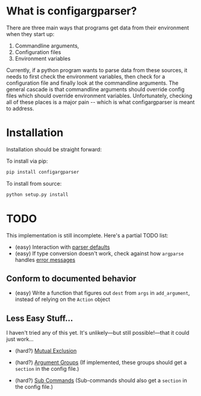# What is configargparser?

There are three main ways that programs get data from their environment when
they start up:

1. Commandline arguments,
2. Configuration files
3. Environment variables

Currently, if a python program wants to parse data from these sources, it needs
to first check the environment variables, then check for a configuration file
and finally look at the commandline arguments.  The general cascade is that
commandline arguments should override config files which should override
environment variables.  Unfortunately, checking all of these places is a
major pain -- which is what configargparser is meant to address.

# Installation

Installation should be straight forward:

To install via pip:

```sh
pip install configargparser
```

To install from source:

```sh
python setup.py install
```


# TODO
This implementation is still incomplete.  Here's a partial TODO list:

* (easy) Interaction with [parser defaults][1]
* (easy) If type conversion doesn't work, check against how `argparse` handles [error messages][2]

## Conform to documented behavior

* (easy) Write a function that figures out `dest` from `args` in `add_argument`, instead of relying on the `Action` object

## Less Easy Stuff…
I haven't tried any of this yet. It's unlikely—but still possible!—that it could just work…

* (hard?) [Mutual Exclusion][3]
* (hard?) [Argument Groups][4]  (If implemented, these groups should get a `section` in the config file.)
* (hard?) [Sub Commands][5]  (Sub-commands should also get a `section` in the config file.)


  [1]: http://docs.python.org/dev/library/argparse.html#parser-defaults
  [2]: http://docs.python.org/dev/library/argparse.html#exiting-methods
  [3]: http://docs.python.org/dev/library/argparse.html#mutual-exclusion
  [4]: http://docs.python.org/dev/library/argparse.html#argument-groups
  [5]: http://docs.python.org/dev/library/argparse.html#sub-commands
